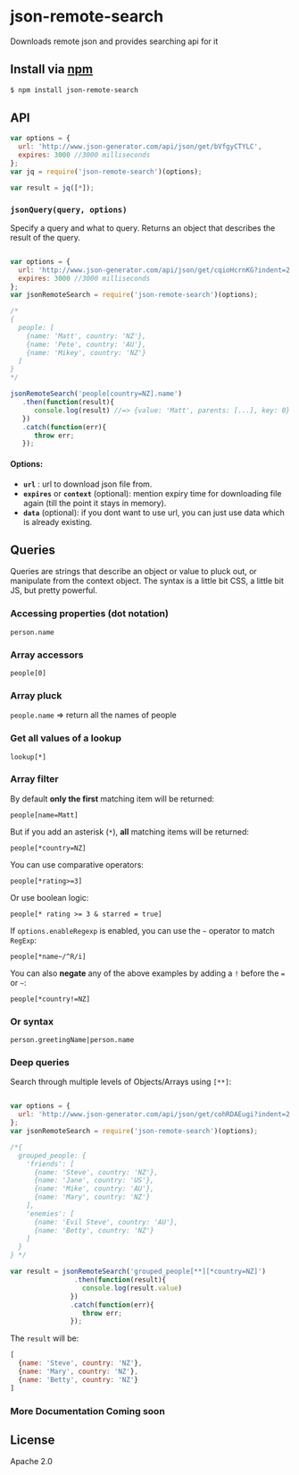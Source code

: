 # json-remote-search
Downloads remote json and provides searching api for it

## Install via [npm](https://www.npmjs.com/package/json-remote-search)

```bash
$ npm install json-remote-search
```

## API

```js
var options = {
  url: 'http://www.json-generator.com/api/json/get/bVfgyCTYLC',
  expires: 3000 //3000 milliseconds
};
var jq = require('json-remote-search')(options);

var result = jq([*]);

```

### `jsonQuery(query, options)`

Specify a query and what to query. Returns an object that describes the result of the query.

```js

var options = {
  url: 'http://www.json-generator.com/api/json/get/cqioHcrnKG?indent=2',
  expires: 3000 //3000 milliseconds
};
var jsonRemoteSearch = require('json-remote-search')(options);

/*
{
  people: [
    {name: 'Matt', country: 'NZ'},
    {name: 'Pete', country: 'AU'},
    {name: 'Mikey', country: 'NZ'}
  ]
}
*/

jsonRemoteSearch('people[country=NZ].name')
   .then(function(result){
      console.log(result) //=> {value: 'Matt', parents: [...], key: 0} ... etc
   })
   .catch(function(err){
      throw err; 
   });
```

#### Options:

- **`url`** : url to download json file from.
- **`expires`** or **`context`** (optional): mention expiry time for downloading file again (till the point it stays in memory).
- **`data`** (optional): if you dont want to use url, you can just use data which is already existing.

## Queries

Queries are strings that describe an object or value to pluck out, or manipulate from the context object. The syntax is a little bit CSS, a little bit JS, but pretty powerful.

### Accessing properties (dot notation)

`person.name`

### Array accessors

`people[0]`

### Array pluck

`people.name` => return all the names of people

### Get all values of a lookup

`lookup[*]`

### Array filter

By default **only the first** matching item will be returned:

`people[name=Matt]`

But if you add an asterisk (`*`), **all** matching items will be returned:

`people[*country=NZ]`

You can use comparative operators:

`people[*rating>=3]`

Or use boolean logic:

`people[* rating >= 3 & starred = true]`

If `options.enableRegexp` is enabled, you can use the `~` operator to match `RegExp`:

`people[*name~/^R/i]`

You can also **negate** any of the above examples by adding a `!` before the `=` or `~`:

`people[*country!=NZ]`

### Or syntax

`person.greetingName|person.name`

### Deep queries

Search through multiple levels of Objects/Arrays using `[**]`:

```js

var options = {
  url: 'http://www.json-generator.com/api/json/get/cohRDAEugi?indent=2'
};
var jsonRemoteSearch = require('json-remote-search')(options);

/*{
  grouped_people: {
    'friends': [
      {name: 'Steve', country: 'NZ'},
      {name: 'Jane', country: 'US'},
      {name: 'Mike', country: 'AU'},
      {name: 'Mary', country: 'NZ'}
    ],
    'enemies': [
      {name: 'Evil Steve', country: 'AU'},
      {name: 'Betty', country: 'NZ'}
    ]
  }
} */

var result = jsonRemoteSearch('grouped_people[**][*country=NZ]')
                .then(function(result){
                  console.log(result.value)
               })
               .catch(function(err){
                  throw err; 
               });
```

The `result` will be:

```js
[
  {name: 'Steve', country: 'NZ'},
  {name: 'Mary', country: 'NZ'},
  {name: 'Betty', country: 'NZ'}
]
```

### More Documentation Coming soon


## License

Apache 2.0